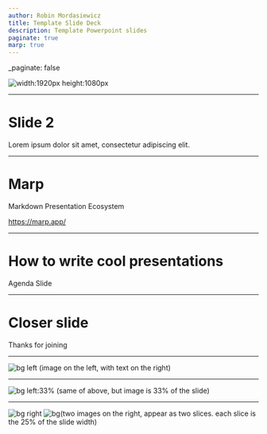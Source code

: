 ```yaml
---
author: Robin Mordasiewicz
title: Template Slide Deck
description: Template Powerpoint slides
paginate: true
marp: true
---
```


_paginate: false

![width:1920px height:1080px](index.png)

---

# Slide 2

Lorem ipsum dolor sit amet, consectetur adipiscing elit.

---

# **Marp**

Markdown Presentation Ecosystem

https://marp.app/

---

# How to write cool presentations

Agenda Slide

---

# Closer slide

Thanks for joining

---

![bg left](https://picsum.photos/720?image=29) (image on the left, with text on the right)

---

![bg left:33%](https://picsum.photos/720?image=29) (same of above, but image is 33% of the slide)

---

![bg right](https://picsum.photos/720?image=3) 
![bg](https://picsum.photos/720?image=20)(two images on the right, appear as two slices. each slice is the 25% of the slide width)

